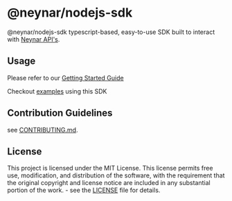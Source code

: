 # @neynar/nodejs-sdk

@neynar/nodejs-sdk typescript-based, easy-to-use SDK built to interact with [Neynar API's](https://docs.neynar.com/).

## Usage

Please refer to our [Getting Started Guide](https://docs.neynar.com/reference/getting-started-with-sdk)

Checkout [examples](https://github.com/neynarxyz/farcaster-examples) using this SDK

## Contribution Guidelines

see [CONTRIBUTING.md](./CONTRIBUTING.md).

## License

This project is licensed under the MIT License. This license permits free use, modification, and distribution of the software, with the requirement that the original copyright and license notice are included in any substantial portion of the work. - see the [LICENSE](https://github.com/neynarxyz/nodejs-sdk/blob/main/LICENSE) file for details.
